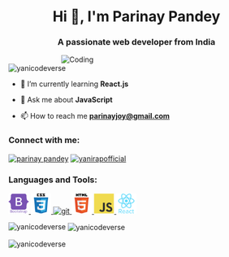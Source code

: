 <h1 align="center">Hi 🗿, I'm Parinay Pandey</h1>
<h3 align="center">A passionate web developer from India</h3>
<img align="right" alt="Coding" width="400" src="https://raw.githubusercontent.com/gist/MedRedha/fd8e2481bde2610c96b9aafde543879c/raw/88624e8d31c4295973dcb7c900dacf0edc0a6d99/coding.gif">

<p align="left"> <img src="https://komarev.com/ghpvc/?username=yanicodeverse&label=Profile%20views&color=0e75b6&style=flat" alt="yanicodeverse" /> </p>

- 🌱 I’m currently learning **React.js**

- 💬 Ask me about **JavaScript**

- 📫 How to reach me **parinayjoy@gmail.com**

<h3 align="left">Connect with me:</h3>
<p align="left">
<a href="https://linkedin.com/in/parinay pandey" target="blank"><img align="center" src="https://raw.githubusercontent.com/rahuldkjain/github-profile-readme-generator/master/src/images/icons/Social/linked-in-alt.svg" alt="parinay pandey" height="30" width="40" /></a>
<a href="https://instagram.com/yanirapofficial" target="blank"><img align="center" src="https://raw.githubusercontent.com/rahuldkjain/github-profile-readme-generator/master/src/images/icons/Social/instagram.svg" alt="yanirapofficial" height="30" width="40" /></a>
</p>

<h3 align="left">Languages and Tools:</h3>
<p align="left"> <a href="https://getbootstrap.com" target="_blank" rel="noreferrer"> <img src="https://raw.githubusercontent.com/devicons/devicon/master/icons/bootstrap/bootstrap-plain-wordmark.svg" alt="bootstrap" width="40" height="40"/> </a> <a href="https://www.w3schools.com/css/" target="_blank" rel="noreferrer"> <img src="https://raw.githubusercontent.com/devicons/devicon/master/icons/css3/css3-original-wordmark.svg" alt="css3" width="40" height="40"/> </a> <a href="https://git-scm.com/" target="_blank" rel="noreferrer"> <img src="https://www.vectorlogo.zone/logos/git-scm/git-scm-icon.svg" alt="git" width="40" height="40"/> </a> <a href="https://www.w3.org/html/" target="_blank" rel="noreferrer"> <img src="https://raw.githubusercontent.com/devicons/devicon/master/icons/html5/html5-original-wordmark.svg" alt="html5" width="40" height="40"/> </a> <a href="https://developer.mozilla.org/en-US/docs/Web/JavaScript" target="_blank" rel="noreferrer"> <img src="https://raw.githubusercontent.com/devicons/devicon/master/icons/javascript/javascript-original.svg" alt="javascript" width="40" height="40"/> </a> <a href="https://reactjs.org/" target="_blank" rel="noreferrer"> <img src="https://raw.githubusercontent.com/devicons/devicon/master/icons/react/react-original-wordmark.svg" alt="react" width="40" height="40"/> </a> </p>

<p><img align="left" src="https://github-readme-stats.vercel.app/api/top-langs?username=yanicodeverse&show_icons=true&locale=en&layout=compact" alt="yanicodeverse" /></p>

<p>&nbsp;<img align="center" src="https://github-readme-stats.vercel.app/api?username=yanicodeverse&show_icons=true&locale=en" alt="yanicodeverse" /></p>

<p><img align="center" src="https://github-readme-streak-stats.herokuapp.com/?user=yanicodeverse&" alt="yanicodeverse" /></p>

